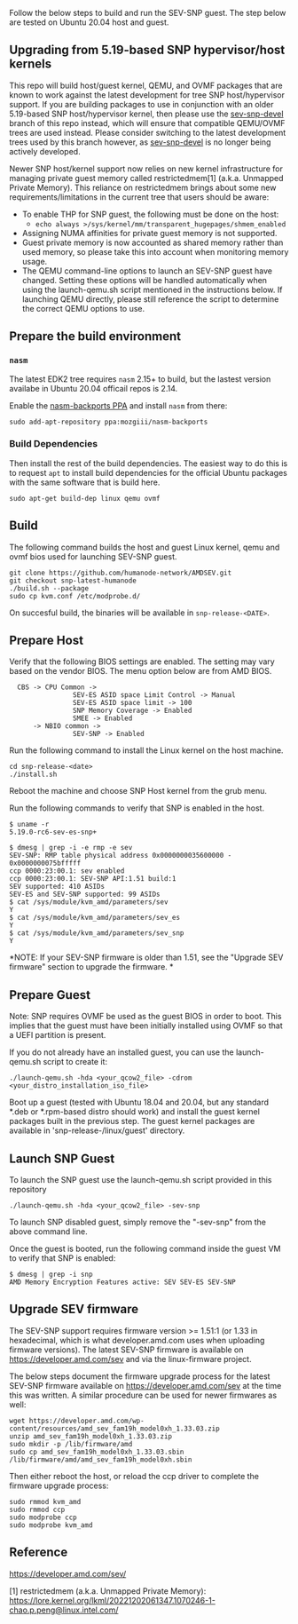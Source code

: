 Follow the below steps to build and run the SEV-SNP guest. The step below are tested on Ubuntu 20.04 host and guest.

## Upgrading from 5.19-based SNP hypervisor/host kernels

This repo will build host/guest kernel, QEMU, and OVMF packages that are known to work against the latest development for tree SNP host/hypervisor support. If you are building packages to use in conjunction with an older 5.19-based SNP host/hypervisor kernel, then please use the [sev-snp-devel](https://github.com/amdese/amdsev/tree/sev-snp-devel) branch of this repo instead, which will ensure that compatible QEMU/OVMF trees are used instead. Please consider switching to the latest development trees used by this branch however, as [sev-snp-devel](https://github.com/amdese/amdsev/tree/sev-snp-devel) is no longer being actively developed.

Newer SNP host/kernel support now relies on new kernel infrastructure for managing private guest memory called restrictedmem[1] (a.k.a. Unmapped Private Memory). This reliance on restrictedmem brings about some new requirements/limitations in the current tree that users should be aware:
* To enable THP for SNP guest, the following must be done on the host:
  * `echo always >/sys/kernel/mm/transparent_hugepages/shmem_enabled`
* Assigning NUMA affinities for private guest memory is not supported.
* Guest private memory is now accounted as shared memory rather than used memory, so please take this into account when monitoring memory usage.
* The QEMU command-line options to launch an SEV-SNP guest have changed. Setting these options will be handled automatically when using the launch-qemu.sh script mentioned in the instructions below. If launching QEMU directly, please still reference the script to determine the correct QEMU options to use.

## Prepare the build environment

### `nasm`

The latest EDK2 tree requires `nasm` 2.15+ to build, but the lastest version availabe in Ubuntu 20.04 officail repos is 2.14.

Enable the [nasm-backports PPA](https://launchpad.net/~mozgiii/+archive/ubuntu/nasm-backports) and install `nasm` from there:

```shell
sudo add-apt-repository ppa:mozgiii/nasm-backports
```

### Build Dependencies

Then install the rest of the build dependencies. The easiest way to do this is to request `apt` to install build dependencies for the official Ubuntu packages with the same software that is build here.

```
sudo apt-get build-dep linux qemu ovmf
```

## Build

The following command builds the host and guest Linux kernel, qemu and ovmf bios used for launching SEV-SNP guest.

```shell
git clone https://github.com/humanode-network/AMDSEV.git
git checkout snp-latest-humanode
./build.sh --package
sudo cp kvm.conf /etc/modprobe.d/
````
On succesful build, the binaries will be available in `snp-release-<DATE>`.

## Prepare Host

Verify that the following BIOS settings are enabled. The setting may vary based on the vendor BIOS. The menu option below are from AMD BIOS.
  
```
  CBS -> CPU Common ->
                SEV-ES ASID space Limit Control -> Manual
                SEV-ES ASID space limit -> 100
                SNP Memory Coverage -> Enabled 
                SMEE -> Enabled
      -> NBIO common ->
                SEV-SNP -> Enabled
```
  
Run the following command to install the Linux kernel on the host machine.

```shell
cd snp-release-<date>
./install.sh
```

Reboot the machine and choose SNP Host kernel from the grub menu.

Run the following commands to verify that SNP is enabled in the host.

```shell
$ uname -r
5.19.0-rc6-sev-es-snp+

$ dmesg | grep -i -e rmp -e sev
SEV-SNP: RMP table physical address 0x0000000035600000 - 0x0000000075bfffff
ccp 0000:23:00.1: sev enabled
ccp 0000:23:00.1: SEV-SNP API:1.51 build:1
SEV supported: 410 ASIDs
SEV-ES and SEV-SNP supported: 99 ASIDs
$ cat /sys/module/kvm_amd/parameters/sev
Y
$ cat /sys/module/kvm_amd/parameters/sev_es 
Y
$ cat /sys/module/kvm_amd/parameters/sev_snp 
Y

````
  
*NOTE: If your SEV-SNP firmware is older than 1.51, see the "Upgrade SEV firmware" section to upgrade the firmware. *
  
## Prepare Guest

Note: SNP requires OVMF be used as the guest BIOS in order to boot. This implies that the guest must have been initially installed using OVMF so that a UEFI partition is present.

If you do not already have an installed guest, you can use the launch-qemu.sh script to create it:

```shell
./launch-qemu.sh -hda <your_qcow2_file> -cdrom <your_distro_installation_iso_file>
```

Boot up a guest (tested with Ubuntu 18.04 and 20.04, but any standard *.deb or *.rpm-based distro should work) and install the guest kernel packages built in the previous step. The guest kernel packages are available in 'snp-release-<DATE>/linux/guest' directory.

## Launch SNP Guest

To launch the SNP guest use the launch-qemu.sh script provided in this repository

```shell
./launch-qemu.sh -hda <your_qcow2_file> -sev-snp
```

To launch SNP disabled guest, simply remove the "-sev-snp" from the above command line.

Once the guest is booted, run the following command inside the guest VM to verify that SNP is enabled:

```shell
$ dmesg | grep -i snp
AMD Memory Encryption Features active: SEV SEV-ES SEV-SNP
````

## Upgrade SEV firmware

The SEV-SNP support requires firmware version >= 1.51:1 (or 1.33 in hexadecimal, which is what developer.amd.com uses when uploading firmware versions). The latest SEV-SNP firmware is available on https://developer.amd.com/sev and via the linux-firmware project.

The below steps document the firmware upgrade process for the latest SEV-SNP firmware available on https://developer.amd.com/sev at the time this was written. A similar procedure can be used for newer firmwares as well:

```shell
wget https://developer.amd.com/wp-content/resources/amd_sev_fam19h_model0xh_1.33.03.zip
unzip amd_sev_fam19h_model0xh_1.33.03.zip
sudo mkdir -p /lib/firmware/amd
sudo cp amd_sev_fam19h_model0xh_1.33.03.sbin /lib/firmware/amd/amd_sev_fam19h_model0xh.sbin
```
Then either reboot the host, or reload the ccp driver to complete the firmware upgrade process:

```shell
sudo rmmod kvm_amd
sudo rmmod ccp
sudo modprobe ccp
sudo modprobe kvm_amd
```


## Reference

https://developer.amd.com/sev/

[1] restrictedmem (a.k.a. Unmapped Private Memory): https://lore.kernel.org/lkml/20221202061347.1070246-1-chao.p.peng@linux.intel.com/
